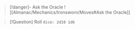 > [!danger]- Ask the Oracle
> ![[Almanac/Mechanics/Ironsworn/Moves#Ask the Oracle]]

> [!Question] Roll
> `dice: 2d10 1d6`